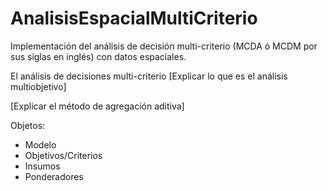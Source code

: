 # AnalisisEspacialMultiCriterio

Implementación del análisis de decisión multi-criterio (MCDA ó MCDM por sus siglas en inglés) con datos espaciales.

El análisis de decisiones multi-criterio
[Explicar lo que es el análisis multiobjetivo]

[Explicar el método de agregación aditiva]

Objetos: 
* Modelo
* Objetivos/Criterios
* Insumos
* Ponderadores




